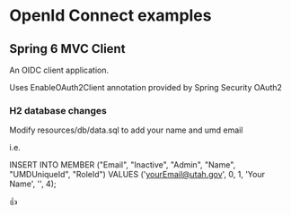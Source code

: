 # OpenId Connect examples

## Spring 6 MVC Client
An OIDC client application.

Uses EnableOAuth2Client annotation provided by Spring Security OAuth2

###  H2 database changes
Modify resources/db/data.sql to add your name and umd email

i.e.

INSERT INTO MEMBER ("Email", "Inactive", "Admin", "Name", "UMDUniqueId", "RoleId") VALUES ('yourEmail@utah.gov', 0, 1, 'Your Name', '', 4);

:thumbsup:
